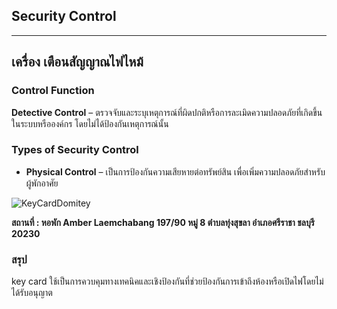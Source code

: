## Security Control 
----------
## เครื่อง เตือนสัญญาณไฟไหม้

###  Control Function   
 **Detective  Control** 
   – ตรวจจับและระบุเหตุการณ์ที่ผิดปกติหรือการละเมิดความปลอดภัยที่เกิดขึ้นในระบบหรือองค์กร โดยไม่ได้ป้องกันเหตุการณ์นั้น 

###  Types of Security Control 
-  **Physical Control** – เป็นการป้องกันความเสียหายต่อทรัพย์สิน เพื่อเพิ่มความปลอดภัยสำหรับผู้พักอาศัย


![KeyCardDomitey](MyPhoto/KeyCardDormitory.jpg) 

__สถานที่ : หอพัก Amber Laemchabang 197/90 หมู่ 8 ตำบลทุ่งสุขลา อำเภอศรีราชา ชลบุรี 20230__

### สรุป
   key card ใช้เป็นการควบคุมทางเทคนิคและเชิงป้องกันที่ช่วยป้องกันการเข้าถึงห้องหรือเปิดไฟโดยไม่ได้รับอนุญาต

